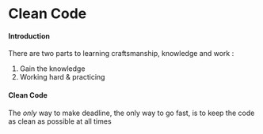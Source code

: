 Clean Code
==========

#### Introduction

There are two parts to learning craftsmanship, knowledge and work :

1.	Gain the knowledge
2.	Working hard & practicing

#### Clean Code

The *only* way to make deadline, the only way to go fast, is to keep the code as clean as possible at all times
